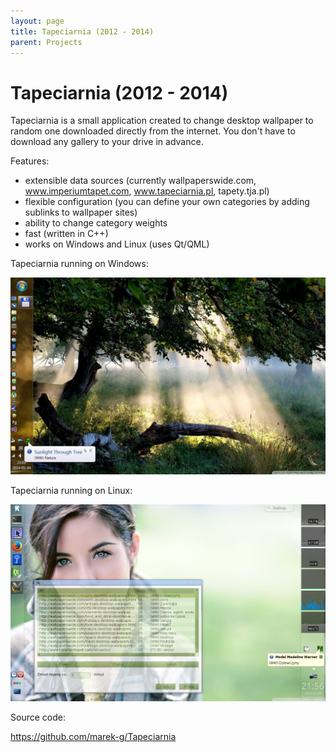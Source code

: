 ```yaml
---
layout: page
title: Tapeciarnia (2012 - 2014)
parent: Projects
---
```


# Tapeciarnia (2012 - 2014)

Tapeciarnia is a small application created to change desktop wallpaper to random one downloaded directly from the internet. You don't have to download any gallery to your drive in advance.

Features:

- extensible data sources (currently wallpaperswide.com, www.imperiumtapet.com, www.tapeciarnia.pl, tapety.tja.pl)
- flexible configuration (you can define your own categories by adding sublinks to wallpaper sites)
- ability to change category weights
- fast (written in C++)
- works on Windows and Linux (uses Qt/QML)

Tapeciarnia running on Windows:

![Tapeciarnia screenshot](tapeciarnia/tapeciarnia_01.jpg)

Tapeciarnia running on Linux:

![Tapeciarnia screenshot](tapeciarnia/tapeciarnia_02.png)

Source code:

https://github.com/marek-g/Tapeciarnia
